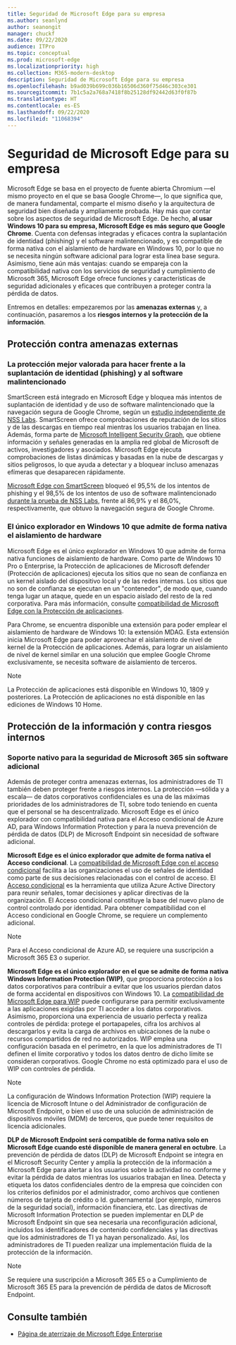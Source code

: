 ```yaml
---
title: Seguridad de Microsoft Edge para su empresa
ms.author: seanlynd
author: seanongit
manager: chuckf
ms.date: 09/22/2020
audience: ITPro
ms.topic: conceptual
ms.prod: microsoft-edge
ms.localizationpriority: high
ms.collection: M365-modern-desktop
description: Seguridad de Microsoft Edge para su empresa
ms.openlocfilehash: b9ad039b699c036b16506d360f75d46c303ce301
ms.sourcegitcommit: 7b1c5a2a768a7418f8b25128df92442d63f0f87b
ms.translationtype: HT
ms.contentlocale: es-ES
ms.lasthandoff: 09/22/2020
ms.locfileid: "11068394"
---
```

# Seguridad de Microsoft Edge para su empresa

Microsoft Edge se basa en el proyecto de fuente abierta Chromium —el mismo proyecto en el que se basa Google Chrome—, lo que significa que, de manera fundamental, comparte el mismo diseño y la arquitectura de seguridad bien diseñada y ampliamente probada. Hay más que contar sobre los aspectos de seguridad de Microsoft Edge. De hecho, **al usar Windows 10 para su empresa, Microsoft Edge es más seguro que Google Chrome**. Cuenta con defensas integradas y eficaces contra la suplantación de identidad (phishing) y el software malintencionado, y es compatible de forma nativa con el aislamiento de hardware en Windows 10, por lo que no se necesita ningún software adicional para lograr esta línea base segura. Asimismo, tiene aún más ventajas: cuando se empareja con la compatibilidad nativa con los servicios de seguridad y cumplimiento de Microsoft 365, Microsoft Edge ofrece funciones y características de seguridad adicionales y eficaces que contribuyen a proteger contra la pérdida de datos.

Entremos en detalles: empezaremos por las **amenazas externas** y, a continuación, pasaremos a los **riesgos internos y la protección de la información**.

## Protección contra amenazas externas

### La protección mejor valorada para hacer frente a la suplantación de identidad (phishing) y al software malintencionado

SmartScreen está integrado en Microsoft Edge y bloquea más intentos de suplantación de identidad y de uso de software malintencionado que la navegación segura de Google Chrome, según un [estudio independiente de NSS Labs](https://www.nsslabs.com/tested-technologies/web-browser-security-wbs/). SmartScreen ofrece comprobaciones de reputación de los sitios y de las descargas en tiempo real mientras los usuarios trabajan en línea. Además, forma parte de [Microsoft Intelligent Security Graph](https://www.microsoft.com/microsoft-365/windows/intelligent-security), que obtiene información y señales generadas en la amplia red global de Microsoft de activos, investigadores y asociados. Microsoft Edge ejecuta comprobaciones de listas dinámicas y basadas en la nube de descargas y sitios peligrosos, lo que ayuda a detectar y a bloquear incluso amenazas efímeras que desaparecen rápidamente.  

[Microsoft Edge con SmartScreen](https://docs.microsoft.com//DeployEdge/microsoft-edge-security-smartscreen) bloqueó el 95,5% de los intentos de phishing y el 98,5% de los intentos de uso de software malintencionado [durante la prueba de NSS Labs](https://www.nsslabs.com/tested-technologies/web-browser-security-wbs/), frente al 86,9% y el 86,0%, respectivamente, que obtuvo la navegación segura de Google Chrome.

### El único explorador en Windows 10 que admite de forma nativa el aislamiento de hardware

Microsoft Edge es el único explorador en Windows 10 que admite de forma nativa funciones de aislamiento de hardware. Como parte de Windows 10 Pro o Enterprise, la Protección de aplicaciones de Microsoft defender (Protección de aplicaciones) ejecuta los sitios que no sean de confianza en un kernel aislado del dispositivo local y de las redes internas. Los sitios que no son de confianza se ejecutan en un "contenedor", de modo que, cuando tenga lugar un ataque, quede en un espacio aislado del resto de la red corporativa. Para más información, consulte [compatibilidad de Microsoft Edge con la Protección de aplicaciones](https://docs.microsoft.com/DeployEdge/microsoft-edge-security-windows-defender-application-guard).

Para Chrome, se encuentra disponible una extensión para poder emplear el aislamiento de hardware de Windows 10: la extensión MDAG. Esta extensión inicia Microsoft Edge para poder aprovechar el aislamiento de nivel de kernel de la Protección de aplicaciones. Además, para lograr un aislamiento de nivel de kernel similar en una solución que emplee Google Chrome exclusivamente, se necesita software de aislamiento de terceros.

> [!NOTE]
> La Protección de aplicaciones está disponible en Windows 10, 1809 y posteriores. La Protección de aplicaciones no está disponible en las ediciones de Windows 10 Home.

## Protección de la información y contra riesgos internos

### Soporte nativo para la seguridad de Microsoft 365 sin software adicional

Además de proteger contra amenazas externas, los administradores de TI también deben proteger frente a riesgos internos. La protección —sólida y a escala— de datos corporativos confidenciales es una de las máximas prioridades de los administradores de TI, sobre todo teniendo en cuenta que el personal se ha descentralizado. Microsoft Edge es el único explorador con compatibilidad nativa para el Acceso condicional de Azure AD, para Windows Information Protection y para la nueva prevención de pérdida de datos (DLP) de Microsoft Endpoint sin necesidad de software adicional.

**Microsoft Edge es el único explorador que admite de forma nativa el Acceso condicional**. La [compatibilidad de Microsoft Edge con el acceso condicional](https://docs.microsoft.com/DeployEdge/security-overview#conditional-access) facilita a las organizaciones el uso de señales de identidad como parte de sus decisiones relacionadas con el control de acceso. El [Acceso condicional](https://docs.microsoft.com/azure/active-directory/conditional-access/overview) es la herramienta que utiliza Azure Active Directory para reunir señales, tomar decisiones y aplicar directivas de la organización. El Acceso condicional constituye la base del nuevo plano de control controlado por identidad. Para obtener compatibilidad con el Acceso condicional en Google Chrome, se requiere un complemento adicional.

> [!NOTE]
> Para el Acceso condicional de Azure AD, se requiere una suscripción a Microsoft 365 E3 o superior.

**Microsoft Edge es el único explorador en el que se admite de forma nativa Windows Information Protection (WIP)**, que proporciona protección a los datos corporativos para contribuir a evitar que los usuarios pierdan datos de forma accidental en dispositivos con Windows 10. La [compatibilidad de Microsoft Edge para WIP](https://docs.microsoft.com/DeployEdge/microsoft-edge-security-windows-information-protection) puede configurarse para permitir exclusivamente a las aplicaciones exigidas por TI acceder a los datos corporativos. Asimismo, proporciona una experiencia de usuario perfecta y realiza controles de pérdida: protege el portapapeles, cifra los archivos al descargarlos y evita la carga de archivos en ubicaciones de la nube o recursos compartidos de red no autorizados. WIP emplea una configuración basada en el perímetro, en la que los administradores de TI definen el límite corporativo y todos los datos dentro de dicho límite se consideran corporativos. Google Chrome no está optimizado para el uso de WIP con controles de pérdida.

> [!NOTE]
> La configuración de Windows Information Protection (WIP) requiere la licencia de Microsoft Intune o del Administrador de configuración de Microsoft Endpoint, o bien el uso de una solución de administración de dispositivos móviles (MDM) de terceros, que puede tener requisitos de licencia adicionales.

**DLP de Microsoft Endpoint será compatible de forma nativa solo en Microsoft Edge cuando esté disponible de manera general en octubre**. La prevención de pérdida de datos (DLP) de Microsoft Endpoint se integra en el Microsoft Security Center y amplía la protección de la información a Microsoft Edge para alertar a los usuarios sobre la actividad no conforme y evitar la pérdida de datos mientras los usuarios trabajan en línea. Detecta y etiqueta los datos confidenciales dentro de la empresa que coinciden con los criterios definidos por el administrador, como archivos que contienen números de tarjeta de crédito o Id. gubernamental (por ejemplo, números de la seguridad social), información financiera, etc. Las directivas de Microsoft Information Protection se pueden implementar en DLP de Microsoft Endpoint sin que sea necesaria una reconfiguración adicional, incluidos los identificadores de contenido confidenciales y las directivas que los administradores de TI ya hayan personalizado. Así, los administradores de TI pueden realizar una implementación fluida de la protección de la información.

> [!NOTE]
> Se requiere una suscripción a Microsoft 365 E5 o a Cumplimiento de Microsoft 365 E5 para la prevención de pérdida de datos de Microsoft Endpoint.

## Consulte también

- [Página de aterrizaje de Microsoft Edge Enterprise](https://aka.ms/EdgeEnterprise)
